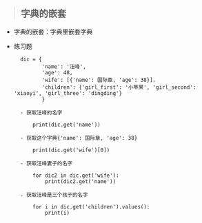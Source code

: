>## 字典的嵌套

+ 字典的嵌套：字典里嵌套字典

+ 练习题
    
        dic = {
               'name': '汪峰',
               'age': 48,
               'wife': [{'name': 国际章, 'age': 38}]，
               'children': {'girl_first': '小苹果', 'girl_second': 'xiaoyi', 'girl_three': 'dingding'} 
               }
               
        - 获取汪峰的名字
            
            print(dic.get('name'))
            
        - 获取这个字典{'name': 国际章, 'age': 38}
        
            print(dic.get('wife')[0])
        
        - 获取汪峰妻子的名字
        
            for dic2 in dic.get('wife'):
                print(dic2.get('name'))

        - 获取汪峰是三个孩子的名字
            
            for i in dic.get('children').values():
                print(i)